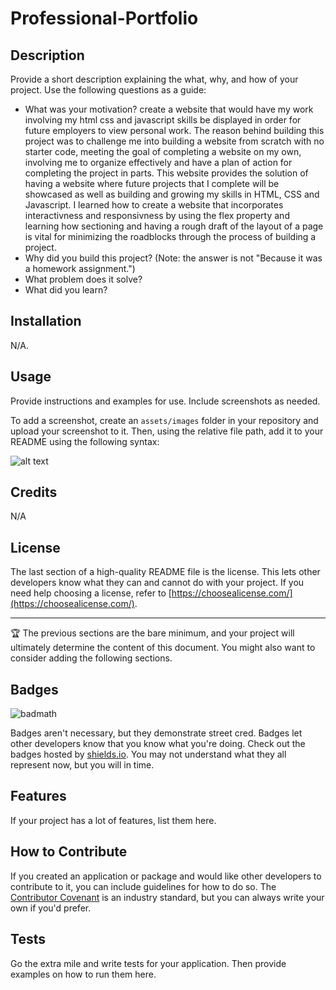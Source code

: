 # Professional-Portfolio
## Description
 

Provide a short description explaining the what, why, and how of your project. Use the following questions as a guide:

- What was your motivation?
create a website that would have my work involving my html css and javascript skills be displayed in order for future employers to view personal work. The reason behind building this project was to challenge me into building a website from scratch with no starter code, meeting the goal of completing a website on my own, involving me to organize effectively and have a plan of action for completing the project in parts. This website provides the solution of having a website where future projects that I complete will be showcased as well as building and growing my skills in HTML, CSS and Javascript. I learned how to create a website that incorporates interactivness and responsivness by using the flex property and learning how sectioning and having a rough draft of the layout of a page is vital for minimizing the roadblocks through the process of building a project.
- Why did you build this project? (Note: the answer is not "Because it was a homework assignment.")
- What problem does it solve?
- What did you learn?


## Installation

N/A.

## Usage

Provide instructions and examples for use. Include screenshots as needed.

To add a screenshot, create an `assets/images` folder in your repository and upload your screenshot to it. Then, using the relative file path, add it to your README using the following syntax:

![alt text](assets/images/screenshot.png)

## Credits
N/A
## License

The last section of a high-quality README file is the license. This lets other developers know what they can and cannot do with your project. If you need help choosing a license, refer to [https://choosealicense.com/](https://choosealicense.com/).

---

🏆 The previous sections are the bare minimum, and your project will ultimately determine the content of this document. You might also want to consider adding the following sections.

## Badges

![badmath](https://img.shields.io/github/languages/top/nielsenjared/badmath)

Badges aren't necessary, but they demonstrate street cred. Badges let other developers know that you know what you're doing. Check out the badges hosted by [shields.io](https://shields.io/). You may not understand what they all represent now, but you will in time.

## Features

If your project has a lot of features, list them here.

## How to Contribute

If you created an application or package and would like other developers to contribute to it, you can include guidelines for how to do so. The [Contributor Covenant](https://www.contributor-covenant.org/) is an industry standard, but you can always write your own if you'd prefer.

## Tests

Go the extra mile and write tests for your application. Then provide examples on how to run them here.

